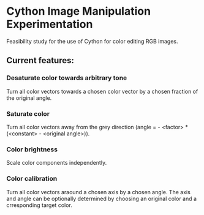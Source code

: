 # Cython Image Manipulation Experimentation

Feasibility study for the use of Cython for color editing RGB images.

## Current features:
### Desaturate color towards arbitrary tone
Turn all color vectors towards a chosen color vector by a chosen fraction of the original angle.
### Saturate color
Turn all color vectors away from the grey direction (angle = - \<factor\> * (\<constant\> - \<original angle\>)).
### Color brightness
Scale color components independently.
### Color calibration
Turn all color vectors araound a chosen axis by a chosen angle. The axis and angle can be optionally determined by choosing an original color and a crresponding target color.
